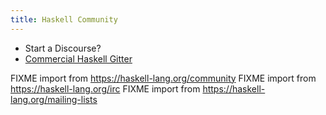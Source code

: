 ```yaml
---
title: Haskell Community
---
```


* Start a Discourse?
* [Commercial Haskell Gitter](https://gitter.im/commercialhaskell/commercialhaskell)

FIXME import from https://haskell-lang.org/community
FIXME import from https://haskell-lang.org/irc
FIXME import from https://haskell-lang.org/mailing-lists
